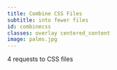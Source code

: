 ```yaml
---
title: Combine CSS Files
subtitle: into fewer files
id: combinecss
classes: overlay centered_content
image: palms.jpg
---
```

<div class="big_text">
4 requests to CSS files
</div>